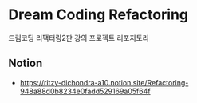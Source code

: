 # Dream Coding Refactoring

드림코딩 리팩터링2판 강의 프로젝트 리포지토리

## Notion

- https://ritzy-dichondra-a10.notion.site/Refactoring-948a88d0b8234e0fadd529169a05f64f
